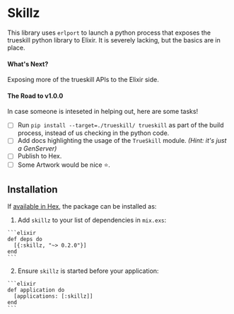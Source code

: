 # Skillz

This library uses `erlport` to launch a python process that exposes the trueskill python library to Elixir. It is severely lacking, but the basics are in place.

#### What's Next?

Exposing more of the trueskill APIs to the Elixir side.

#### The Road to v1.0.0

In case someone is inteseted in helping out, here are some tasks!

+ [ ] Run `pip install --target=./trueskill/ trueskill` as part of the build process, instead of us checking in the python code.
+ [ ] Add docs highlighting the usage of the `TrueSkill` module. *(Hint: it's just a GenServer)*
+ [ ] Publish to Hex.
+ [ ] Some Artwork would be nice :star:.

## Installation

If [available in Hex](https://hex.pm/docs/publish), the package can be installed as:

  1. Add `skillz` to your list of dependencies in `mix.exs`:

    ```elixir
    def deps do
      [{:skillz, "~> 0.2.0"}]
    end
    ```

  2. Ensure `skillz` is started before your application:

    ```elixir
    def application do
      [applications: [:skillz]]
    end
    ```

